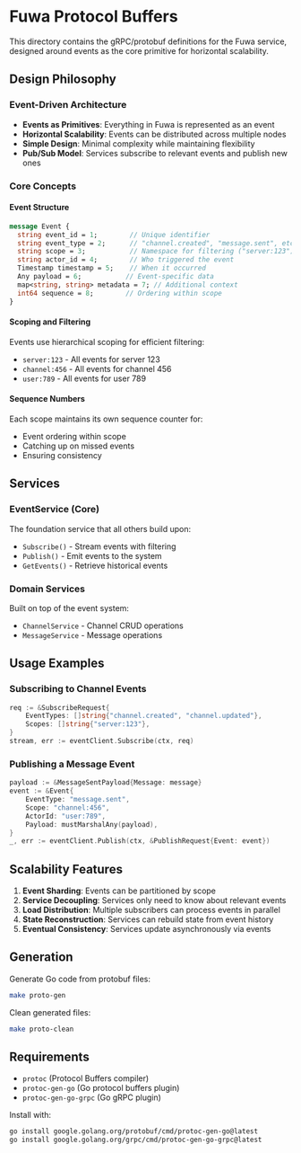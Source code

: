 # Fuwa Protocol Buffers

This directory contains the gRPC/protobuf definitions for the Fuwa service, designed around events as the core primitive for horizontal scalability.

## Design Philosophy

### Event-Driven Architecture
- **Events as Primitives**: Everything in Fuwa is represented as an event
- **Horizontal Scalability**: Events can be distributed across multiple nodes
- **Simple Design**: Minimal complexity while maintaining flexibility
- **Pub/Sub Model**: Services subscribe to relevant events and publish new ones

### Core Concepts

#### Event Structure
```protobuf
message Event {
  string event_id = 1;        // Unique identifier
  string event_type = 2;      // "channel.created", "message.sent", etc.
  string scope = 3;           // Namespace for filtering ("server:123")
  string actor_id = 4;        // Who triggered the event
  Timestamp timestamp = 5;    // When it occurred
  Any payload = 6;           // Event-specific data
  map<string, string> metadata = 7; // Additional context
  int64 sequence = 8;        // Ordering within scope
}
```

#### Scoping and Filtering
Events use hierarchical scoping for efficient filtering:
- `server:123` - All events for server 123
- `channel:456` - All events for channel 456
- `user:789` - All events for user 789

#### Sequence Numbers
Each scope maintains its own sequence counter for:
- Event ordering within scope
- Catching up on missed events
- Ensuring consistency

## Services

### EventService (Core)
The foundation service that all others build upon:
- `Subscribe()` - Stream events with filtering
- `Publish()` - Emit events to the system
- `GetEvents()` - Retrieve historical events

### Domain Services
Built on top of the event system:
- `ChannelService` - Channel CRUD operations
- `MessageService` - Message operations

## Usage Examples

### Subscribing to Channel Events
```go
req := &SubscribeRequest{
    EventTypes: []string{"channel.created", "channel.updated"},
    Scopes: []string{"server:123"},
}
stream, err := eventClient.Subscribe(ctx, req)
```

### Publishing a Message Event
```go
payload := &MessageSentPayload{Message: message}
event := &Event{
    EventType: "message.sent",
    Scope: "channel:456",
    ActorId: "user:789",
    Payload: mustMarshalAny(payload),
}
_, err := eventClient.Publish(ctx, &PublishRequest{Event: event})
```

## Scalability Features

1. **Event Sharding**: Events can be partitioned by scope
2. **Service Decoupling**: Services only need to know about relevant events
3. **Load Distribution**: Multiple subscribers can process events in parallel
4. **State Reconstruction**: Services can rebuild state from event history
5. **Eventual Consistency**: Services update asynchronously via events

## Generation

Generate Go code from protobuf files:
```bash
make proto-gen
```

Clean generated files:
```bash
make proto-clean
```

## Requirements

- `protoc` (Protocol Buffers compiler)
- `protoc-gen-go` (Go protocol buffers plugin)
- `protoc-gen-go-grpc` (Go gRPC plugin)

Install with:
```bash
go install google.golang.org/protobuf/cmd/protoc-gen-go@latest
go install google.golang.org/grpc/cmd/protoc-gen-go-grpc@latest
```
